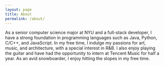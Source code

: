 ```yaml
---
layout: page
title: About
permalink: /about/
---
```


As a senior computer science major at NYU and a full-stack developer, I have a strong foundation in programming languages such as Java, Python, C/C++, and JavaScript. In my free time, I indulge my passions for art, music, and architecture, with a special interest in R&B. I also enjoy playing the guitar and have had the opportunity to intern at Tencent Music for half a year. As an avid snowboarder, I enjoy hitting the slopes in my free time.


